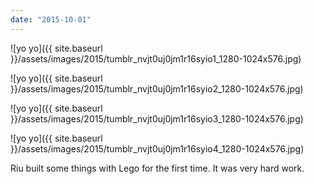 ```yaml
---
date: "2015-10-01"
---
```


![yo yo]({{ site.baseurl }}/assets/images/2015/tumblr_nvjt0uj0jm1r16syio1_1280-1024x576.jpg)

![yo yo]({{ site.baseurl }}/assets/images/2015/tumblr_nvjt0uj0jm1r16syio2_1280-1024x576.jpg)

![yo yo]({{ site.baseurl }}/assets/images/2015/tumblr_nvjt0uj0jm1r16syio3_1280-1024x576.jpg)

![yo yo]({{ site.baseurl }}/assets/images/2015/tumblr_nvjt0uj0jm1r16syio4_1280-1024x576.jpg)

Riu built some things with Lego for the first time. It was very hard work.
